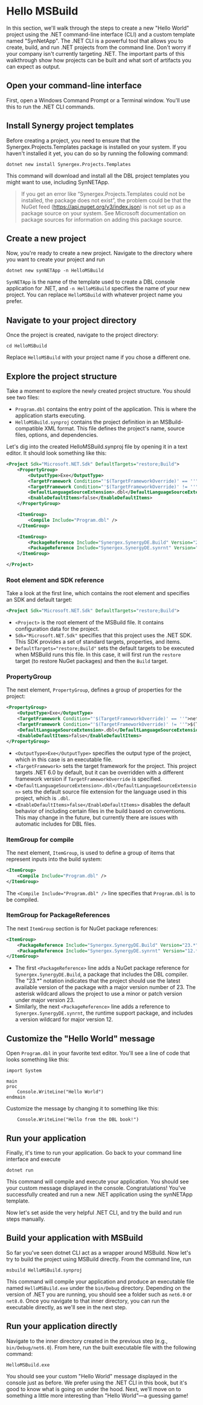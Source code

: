 # Hello MSBuild

In this section, we'll walk through the steps to create a new "Hello World" project using the .NET command-line interface (CLI) and a custom template named "SynNetApp". The .NET CLI is a powerful tool that allows you to create, build, and run .NET projects from the command line. Don't worry if your company isn't currently targeting .NET. The important parts of this walkthrough show how projects can be built and what sort of artifacts you can expect as output.

## Open your command-line interface

First, open a Windows Command Prompt or a Terminal window. You'll use this to run the .NET CLI commands.

## Install Synergy project templates

Before creating a project, you need to ensure that the Synergex.Projects.Templates package is installed on your system. If you haven't installed it yet, you can do so by running the following command:

```console
dotnet new install Synergex.Projects.Templates
```

This command will download and install all the DBL project templates you might want to use, including SynNETApp. 

>If you get an error like “Synergex.Projects.Templates could not be installed, the package does not exist”, the problem could be that the NuGet feed (https://api.nuget.org/v3/index.json) is not set up as a package source on your system. See Microsoft documentation on package sources for information on adding this package source.

## Create a new project

Now, you're ready to create a new project. Navigate to the directory where you want to create your project and run

```console
dotnet new synNETApp -n HelloMSBuild
```

`SynNETApp` is the name of the template used to create a DBL console application for .NET, and `-n HelloMSBuild` specifies the name of your new project. You can replace `HelloMSBuild` with whatever project name you prefer.

## Navigate to your project directory

Once the project is created, navigate to the project directory:

```console
cd HelloMSBuild
```

Replace `HelloMSBuild` with your project name if you chose a different one.

## Explore the project structure

Take a moment to explore the newly created project structure. You should see two files:
- `Program.dbl` contains the entry point of the application. This is where the application starts executing.
- `HelloMSBuild.synproj` contains the project definition in an MSBuild-compatible XML format. This file defines the project's name, source files, options, and dependencies.

Let's dig into the created HelloMSBuild.synproj file by opening it in a text editor. It should look something like this:

```xml
<Project Sdk="Microsoft.NET.Sdk" DefaultTargets="restore;Build">
	<PropertyGroup>
		<OutputType>Exe</OutputType>
    	<TargetFramework Condition="'$(TargetFrameworkOverride)' == ''">net6.0</TargetFramework>
    	<TargetFramework Condition="'$(TargetFrameworkOverride)' != ''">$(TargetFrameworkOverride)</TargetFramework>
		<DefaultLanguageSourceExtension>.dbl</DefaultLanguageSourceExtension>
    	<EnableDefaultItems>false</EnableDefaultItems>
    </PropertyGroup>

	<ItemGroup>
		<Compile Include="Program.dbl" />
    </ItemGroup>

	<ItemGroup>
    	<PackageReference Include="Synergex.SynergyDE.Build" Version="23.*" />
    	<PackageReference Include="Synergex.SynergyDE.synrnt" Version="12.*" />
	</ItemGroup>

</Project>
```

### Root element and SDK reference

Take a look at the first line, which contains the root element and specifies an SDK and default target:

```xml
<Project Sdk="Microsoft.NET.Sdk" DefaultTargets="restore;Build">
```

- `<Project>` is the root element of the MSBuild file. It contains configuration data for the project.
- `Sdk="Microsoft.NET.Sdk"` specifies that this project uses the .NET SDK. This SDK provides a set of standard targets, properties, and items.
- `DefaultTargets="restore;Build"` sets the default targets to be executed when MSBuild runs this file. In this case, it will first run the `restore` target (to restore NuGet packages) and then the `Build` target.

### PropertyGroup

The next element, `PropertyGroup`, defines a group of properties for the project: 

```xml
<PropertyGroup>
    <OutputType>Exe</OutputType>
    <TargetFramework Condition="'$(TargetFrameworkOverride)' == ''">net6.0</TargetFramework>
    <TargetFramework Condition="'$(TargetFrameworkOverride)' != ''">$(TargetFrameworkOverride)</TargetFramework>
    <DefaultLanguageSourceExtension>.dbl</DefaultLanguageSourceExtension>
    <EnableDefaultItems>false</EnableDefaultItems>
</PropertyGroup>
```

- `<OutputType>Exe</OutputType>` specifies the output type of the project, which in this case is an executable file.
- `<TargetFramework>` sets the target framework for the project. This project targets .NET 6.0 by default, but it can be overridden with a different framework version if `TargetFrameworkOverride` is specified.
- `<DefaultLanguageSourceExtension>.dbl</DefaultLanguageSourceExtension>` sets the default source file extension for the language used in this project, which is `.dbl`.
- `<EnableDefaultItems>false</EnableDefaultItems>` disables the default behavior of including certain files in the build based on conventions. This may change in the future, but currently there are issues with automatic includes for DBL files.

### ItemGroup for compile

The next element, `ItemGroup`, is used to define a group of items that represent inputs into the build system:

```xml
<ItemGroup>
    <Compile Include="Program.dbl" />
</ItemGroup>
```

The `<Compile Include="Program.dbl" />` line specifies that `Program.dbl` is to be compiled.

### ItemGroup for PackageReferences

The next `ItemGroup` section is for NuGet package references:

```xml
<ItemGroup>
    <PackageReference Include="Synergex.SynergyDE.Build" Version="23.*" />
    <PackageReference Include="Synergex.SynergyDE.synrnt" Version="12.*" />
</ItemGroup>
```

- The first `<PackageReference>` line adds a NuGet package reference for `Synergex.SynergyDE.Build`, a package that includes the DBL compiler. The "23.*" notation indicates that the project should use the latest available version of the package with a major version number of 23. The asterisk wildcard allows the project to use a minor or patch version under major version 23.
- Similarly, the next `<PackageReference>` line adds a reference to `Synergex.SynergyDE.synrnt`, the runtime support package, and includes a version wildcard for major version 12. 

## Customize the "Hello World" message

Open `Program.dbl` in your favorite text editor. You'll see a line of code that looks something like this:

```dbl
import System

main
proc
    Console.WriteLine("Hello World")
endmain
```

Customize the message by changing it to something like this:

```dbl
    Console.WriteLine("Hello from the DBL book!")
```

## Run your application

Finally, it's time to run your application. Go back to your command line interface and execute

```console
dotnet run
```

This command will compile and execute your application. You should see your custom message displayed in the console. Congratulations! You've successfully created and run a new .NET application using the synNETApp template. 

Now let's set aside the very helpful .NET CLI, and try the build and run steps manually.

## Build your application with MSBuild
So far you've seen dotnet CLI act as a wrapper around MSBuild. Now let's try to build the project using MSBuild directly. From the command line, run

```console
msbuild HelloMSBuild.synproj
```

This command will compile your application and produce an executable file named `HelloMSBuild.exe` under the `bin/Debug` directory. Depending on the version of .NET you are running, you should see a folder such as `net6.0` or `net8.0`. Once you navigate to that inner directory, you can run the executable directly, as we'll see in the next step.

## Run your application directly

Navigate to the inner directory created in the previous step (e.g., `bin/Debug/net6.0`). From here, run the built executable file with the following command:

```console
HelloMSBuild.exe
```

You should see your custom "Hello World" message displayed in the console just as before. We prefer using the .NET CLI in this book, but it's good to know what is going on under the hood. Next, we'll move on to something a little more interesting than "Hello World"—a guessing game!

